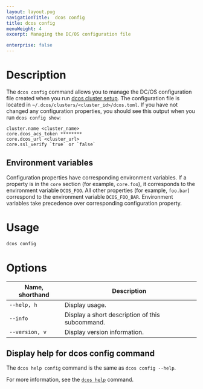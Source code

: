 ```yaml
---
layout: layout.pug
navigationTitle:  dcos config
title: dcos config
menuWeight: 4
excerpt: Managing the DC/OS configuration file

enterprise: false
---
```


# Description
The `dcos config` command allows you to manage the DC/OS configuration file created when you run [dcos cluster setup](/1.11/cli/command-reference/dcos-cluster/dcos-cluster-setup). The configuration file is located in `~/.dcos/clusters/<cluster_id>/dcos.toml`. If you have not changed any configuration properties, you should see this output when you run `dcos config show`:

    cluster.name <cluster_name>
    core.dcos_acs_token ********
    core.dcos_url <cluster_url>
    core.ssl_verify `true` or `false`


## Environment variables
Configuration properties have corresponding environment variables. If a property is in the `core` section (for example, `core.foo`), it corresponds to the environment variable `DCOS_FOO`. All other properties (for example, `foo.bar`) correspond to the environment variable `DCOS_FOO_BAR`. Environment variables take precedence over corresponding configuration property.

# Usage

```bash
dcos config
```

# Options

| Name, shorthand |  Description |
|---------|-------------|
| `--help, h`   |   Display usage. |
| `--info`   |  Display a short description of this subcommand. |
| `--version, v`   |  Display version information. |


## Display help for dcos config command

The `dcos help config` command is the same as `dcos config --help`.

For more information, see the [`dcos help`](/1.11/cli/command-reference/dcos-help/) command.
